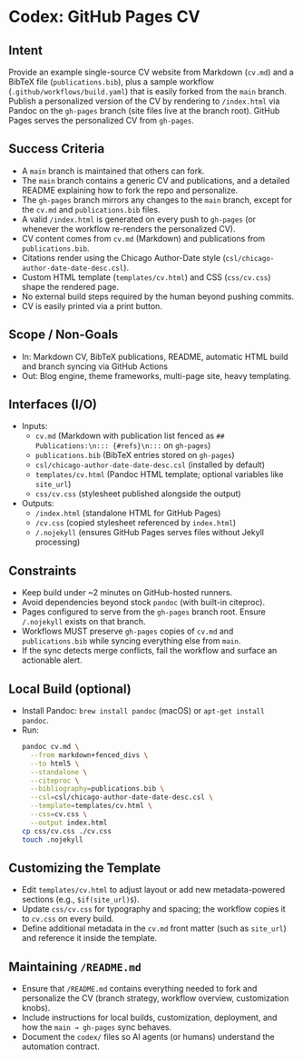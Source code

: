 # Codex: GitHub Pages CV

## Intent
Provide an example single-source CV website from Markdown (`cv.md`) and a BibTeX file (`publications.bib`), plus a sample workflow (`.github/workflows/build.yaml`) that is easily forked from the `main` branch. Publish a personalized version of the CV by rendering to `/index.html` via Pandoc on the `gh-pages` branch (site files live at the branch root). GitHub Pages serves the personalized CV from `gh-pages`.

## Success Criteria
- A `main` branch is maintained that others can fork. 
- The `main` branch contains a generic CV and publications, and a detailed README explaining how to fork the repo and personalize.
- The `gh-pages` branch mirrors any changes to the `main` branch, except for the `cv.md` and `publications.bib` files.
- A valid `/index.html` is generated on every push to `gh-pages` (or whenever the workflow re-renders the personalized CV).
- CV content comes from `cv.md` (Markdown) and publications from `publications.bib`.
- Citations render using the Chicago Author-Date style (`csl/chicago-author-date-date-desc.csl`).
- Custom HTML template (`templates/cv.html`) and CSS (`css/cv.css`) shape the rendered page.
- No external build steps required by the human beyond pushing commits.
- CV is easily printed via a print button.

## Scope / Non-Goals
- In: Markdown CV, BibTeX publications, README, automatic HTML build and branch syncing via GitHub Actions
- Out: Blog engine, theme frameworks, multi-page site, heavy templating.

## Interfaces (I/O)
- Inputs:
  - `cv.md` (Markdown with publication list fenced as `## Publications:\n::: {#refs}\n:::` on `gh-pages`)
  - `publications.bib` (BibTeX entries stored on `gh-pages`)
  - `csl/chicago-author-date-date-desc.csl` (installed by default)
  - `templates/cv.html` (Pandoc HTML template; optional variables like `site_url`)
  - `css/cv.css` (stylesheet published alongside the output)
- Outputs:
  - `/index.html` (standalone HTML for GitHub Pages)
  - `/cv.css` (copied stylesheet referenced by `index.html`)
  - `/.nojekyll` (ensures GitHub Pages serves files without Jekyll processing)

## Constraints
- Keep build under ~2 minutes on GitHub-hosted runners.
- Avoid dependencies beyond stock `pandoc` (with built-in citeproc).
- Pages configured to serve from the `gh-pages` branch root. Ensure `/.nojekyll` exists on that branch.
- Workflows MUST preserve `gh-pages` copies of `cv.md` and `publications.bib` while syncing everything else from `main`.
- If the sync detects merge conflicts, fail the workflow and surface an actionable alert.

## Local Build (optional)
- Install Pandoc: `brew install pandoc` (macOS) or `apt-get install pandoc`.
- Run:  
  ```bash
  pandoc cv.md \
    --from markdown+fenced_divs \
    --to html5 \
    --standalone \
    --citeproc \
    --bibliography=publications.bib \
    --csl=csl/chicago-author-date-date-desc.csl \
    --template=templates/cv.html \
    --css=cv.css \
    --output index.html
  cp css/cv.css ./cv.css
  touch .nojekyll

## Customizing the Template
- Edit `templates/cv.html` to adjust layout or add new metadata-powered sections (e.g., `$if(site_url)$`).
- Update `css/cv.css` for typography and spacing; the workflow copies it to `cv.css` on every build.
- Define additional metadata in the `cv.md` front matter (such as `site_url`) and reference it inside the template.

## Maintaining `/README.md`
- Ensure that `/README.md` contains everything needed to fork and personalize the CV (branch strategy, workflow overview, customization knobs).
- Include instructions for local builds, customization, deployment, and how the `main → gh-pages` sync behaves.
- Document the `codex/` files so AI agents (or humans) understand the automation contract.
